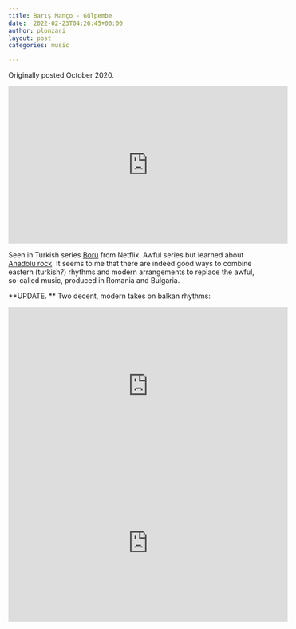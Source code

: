 ```yaml
---
title: Barış Manço - Gülpembe
date:  2022-02-23T04:26:45+00:00
author: plonzari
layout: post
categories: music

---
```

Originally posted October 2020.

<div style="text-align: center">
<iframe width="560" height="315" src="https://www.youtube.com/embed/zd8IFDgQCUc" frameborder="0" allow="accelerometer; autoplay; clipboard-write; encrypted-media; gyroscope; picture-in-picture" allowfullscreen></iframe>
</div>

<!--more-->

Seen in Turkish series 
<a href="https://www.imdb.com/title/tt7146600/" data-type="URL" data-id="https://www.imdb.com/title/tt7146600/">Boru</a> 
from Netflix. Awful series but learned about 
<a href="https://en.wikipedia.org/wiki/Anatolian_rock" data-type="URL" data-id="https://en.wikipedia.org/wiki/Anatolian_rock">Anadolu rock</a>.
It seems to me that there are indeed good ways to combine eastern (turkish?) rhythms and modern 
arrangements to replace the awful, so-called music, produced in Romania and Bulgaria. 

**UPDATE. ** Two decent, modern takes on balkan rhythms:


<div style="text-align: center">
<iframe width="560" height="315" src="https://www.youtube.com/embed/20sqxKfAeQs?start=83" title="YouTube video player" frameborder="0" allow="accelerometer; autoplay; clipboard-write; encrypted-media; gyroscope; picture-in-picture" allowfullscreen></iframe>
</div>


<div style="text-align: center">
<iframe width="560" height="315" src="https://www.youtube.com/embed/I8HYYcbwZfk?start=2276" title="YouTube video player" frameborder="0" allow="accelerometer; autoplay; clipboard-write; encrypted-media; gyroscope; picture-in-picture" allowfullscreen></iframe>
</div>
